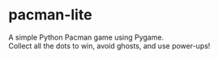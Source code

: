 # pacman-lite
A simple Python Pacman game using Pygame.  
Collect all the dots to win, avoid ghosts, and use power-ups!
